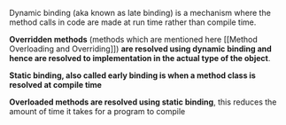 Dynamic binding (aka known as late binding) is a mechanism where the method calls in code are made at run time rather than compile time.

**Overridden methods** (methods which are mentioned here [[Method Overloading and Overriding]]) **are resolved using dynamic binding and hence are resolved to implementation in the actual type of the object**.

**Static binding, also called early binding is when a method class is resolved at compile time**

**Overloaded methods are resolved using static binding**, this reduces the amount of time it takes for a program to compile



